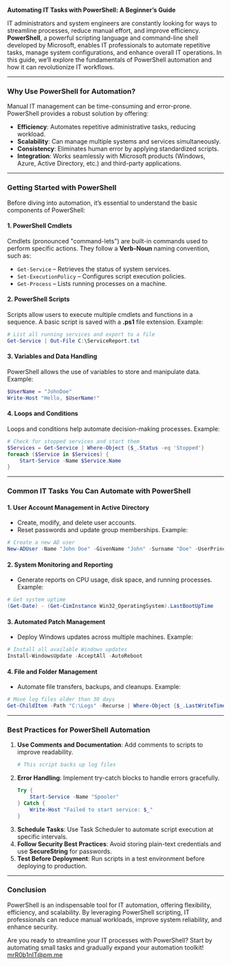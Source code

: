 **Automating IT Tasks with PowerShell: A Beginner’s Guide**

IT administrators and system engineers are constantly looking for ways to streamline processes, reduce manual effort, and improve efficiency. **PowerShell**, a powerful scripting language and command-line shell developed by Microsoft, enables IT professionals to automate repetitive tasks, manage system configurations, and enhance overall IT operations. In this guide, we’ll explore the fundamentals of PowerShell automation and how it can revolutionize IT workflows.

---

### **Why Use PowerShell for Automation?**
Manual IT management can be time-consuming and error-prone. PowerShell provides a robust solution by offering:
- **Efficiency**: Automates repetitive administrative tasks, reducing workload.
- **Scalability**: Can manage multiple systems and services simultaneously.
- **Consistency**: Eliminates human error by applying standardized scripts.
- **Integration**: Works seamlessly with Microsoft products (Windows, Azure, Active Directory, etc.) and third-party applications.

---

### **Getting Started with PowerShell**
Before diving into automation, it’s essential to understand the basic components of PowerShell:

#### **1. PowerShell Cmdlets**
Cmdlets (pronounced "command-lets") are built-in commands used to perform specific actions. They follow a **Verb-Noun** naming convention, such as:
- `Get-Service` – Retrieves the status of system services.
- `Set-ExecutionPolicy` – Configures script execution policies.
- `Get-Process` – Lists running processes on a machine.

#### **2. PowerShell Scripts**
Scripts allow users to execute multiple cmdlets and functions in a sequence. A basic script is saved with a **.ps1** file extension.
Example:
```powershell
# List all running services and export to a file
Get-Service | Out-File C:\ServiceReport.txt
```

#### **3. Variables and Data Handling**
PowerShell allows the use of variables to store and manipulate data.
Example:
```powershell
$UserName = "JohnDoe"
Write-Host "Hello, $UserName!"
```

#### **4. Loops and Conditions**
Loops and conditions help automate decision-making processes.
Example:
```powershell
# Check for stopped services and start them
$Services = Get-Service | Where-Object {$_.Status -eq 'Stopped'}
foreach ($Service in $Services) {
    Start-Service -Name $Service.Name
}
```

---

### **Common IT Tasks You Can Automate with PowerShell**
#### **1. User Account Management in Active Directory**
- Create, modify, and delete user accounts.
- Reset passwords and update group memberships.
Example:
```powershell
# Create a new AD user
New-ADUser -Name "John Doe" -GivenName "John" -Surname "Doe" -UserPrincipalName "jdoe@example.com" -SamAccountName "jdoe" -AccountPassword (ConvertTo-SecureString "Password123!" -AsPlainText -Force) -Enabled $true
```

#### **2. System Monitoring and Reporting**
- Generate reports on CPU usage, disk space, and running processes.
Example:
```powershell
# Get system uptime
(Get-Date) - (Get-CimInstance Win32_OperatingSystem).LastBootUpTime
```

#### **3. Automated Patch Management**
- Deploy Windows updates across multiple machines.
Example:
```powershell
# Install all available Windows updates
Install-WindowsUpdate -AcceptAll -AutoReboot
```

#### **4. File and Folder Management**
- Automate file transfers, backups, and cleanups.
Example:
```powershell
# Move log files older than 30 days
Get-ChildItem -Path "C:\Logs" -Recurse | Where-Object {$_.LastWriteTime -lt (Get-Date).AddDays(-30)} | Move-Item -Destination "C:\Archive"
```

---

### **Best Practices for PowerShell Automation**
1. **Use Comments and Documentation**: Add comments to scripts to improve readability.
   ```powershell
   # This script backs up log files
   ```
2. **Error Handling**: Implement try-catch blocks to handle errors gracefully.
   ```powershell
   Try {
       Start-Service -Name "Spooler"
   } Catch {
       Write-Host "Failed to start service: $_"
   }
   ```
3. **Schedule Tasks**: Use Task Scheduler to automate script execution at specific intervals.
4. **Follow Security Best Practices**: Avoid storing plain-text credentials and use **SecureString** for passwords.
5. **Test Before Deployment**: Run scripts in a test environment before deploying to production.

---

### **Conclusion**
PowerShell is an indispensable tool for IT automation, offering flexibility, efficiency, and scalability. By leveraging PowerShell scripting, IT professionals can reduce manual workloads, improve system reliability, and enhance security.

Are you ready to streamline your IT processes with PowerShell? Start by automating small tasks and gradually expand your automation toolkit!
[mrR0b1nIT@pm.me](mailto:mrR0b1nIT@pm.me)

